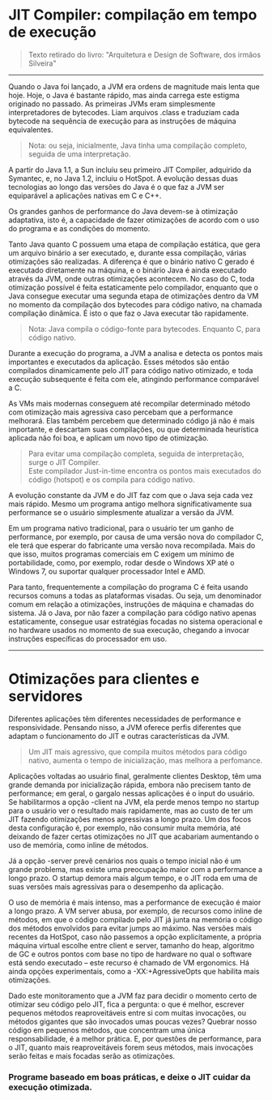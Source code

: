 # JIT Compiler: compilação em tempo de execução

> Texto retirado do livro: "Arquitetura e Design de Software, dos irmãos Silveira"

---
Quando o Java foi lançado, a JVM era ordens de magnitude mais lenta que hoje.
Hoje, o Java é bastante rápido, mas ainda carrega este estigma originado no passado.
As primeiras JVMs eram simplesmente interpretadores de bytecodes. Liam arquivos .class
e traduziam cada bytecode na sequência de execução para as instruções
de máquina equivalentes.

> Nota: ou seja, inicialmente, Java tinha uma compilação completo, seguida de uma interpretação.

A partir do Java 1.1, a Sun incluiu seu primeiro JIT Compiler, adquirido da Symantec, e,
no Java 1.2, incluiu o HotSpot. A evolução dessas duas tecnologias ao longo das versões do Java
é o que faz a JVM ser equiparável a aplicações nativas em C e C++.

Os grandes ganhos de performance do Java devem-se à otimização adaptativa,
isto é, a capacidade de fazer otimizações de acordo com o uso do programa e as
condições do momento. 

Tanto Java quanto C possuem uma etapa de compilação
estática, que gera um arquivo binário a ser executado, e, durante essa compilação,
várias otimizações são realizadas. A diferença é que o binário nativo C gerado é executado
diretamente na máquina, e o binário Java é ainda executado através da JVM,
onde outras otimizações acontecem. No caso do C, toda otimização possível é feita
estaticamente pelo compilador, enquanto que o Java consegue executar uma segunda
etapa de otimizações dentro da VM no momento da compilação dos bytecodes para
código nativo, na chamada compilação dinâmica. É isto o que faz o Java executar tão
rapidamente.

> Nota: Java compila o código-fonte para bytecodes. Enquanto C, para código nativo.

Durante a execução do programa, a JVM a analisa e detecta os pontos mais importantes
e executados da aplicação. Esses métodos são então compilados dinamicamente
pelo JIT para código nativo otimizado, e toda execução subsequente é feita
com ele, atingindo performance comparável a C.

As VMs mais modernas conseguem até recompilar determinado método com otimização
mais agressiva caso percebam que a performance melhorará.
Elas também percebem que determinado código já não é mais importante, e descartam suas compilações,
ou que determinada heurística aplicada não foi boa, e aplicam um novo tipo de otimização.

> Para evitar uma compilação completa, seguida de interpretação, surge o JIT Compiler.<br>
> Este compilador Just-in-time encontra os pontos mais executados do código (hotspot) e os compila para código nativo.

A evolução constante da JVM e do JIT faz com que o Java seja cada vez mais
rápido. Mesmo um programa antigo melhora significativamente sua performance
se o usuário simplesmente atualizar a versão da JVM. 

Em um programa nativo tradicional, para o usuário ter um ganho de performance,
por exemplo, por causa de uma versão nova do compilador C, ele terá que esperar do fabricante uma versão
nova recompilada. Mais do que isso, muitos programas comerciais em C exigem
um mínimo de portabilidade, como, por exemplo, rodar desde o Windows XP até
o Windows 7, ou suportar qualquer processador Intel e AMD.

Para tanto, frequentemente a compilação do programa C é feita usando recursos comuns a todas as
plataformas visadas. Ou seja, um denominador comum em relação a otimizações,
instruções de máquina e chamadas do sistema. Já o Java, por não fazer a compilação
para código nativo apenas estaticamente, consegue usar estratégias focadas no sistema operacional
e no hardware usados no momento de sua execução, chegando a
invocar instruções específicas do processador em uso.

---
# Otimizações para clientes e servidores

Diferentes aplicações têm diferentes necessidades de performance e responsividade.
Pensando nisso, a JVM oferece perfis diferentes que adaptam o funcionamento
do JIT e outras características da JVM.

> Um JIT mais agressivo, que compila muitos métodos para código nativo, aumenta o tempo de inicialização, mas melhora a perfomance.

Aplicações voltadas ao usuário final, geralmente clientes Desktop, têm uma
grande demanda por inicialização rápida, embora não precisem tanto de performance;
em geral, o gargalo nessas aplicações é o input do usuário. Se habilitarmos
a opção -client na JVM, ela perde menos tempo no startup para o usuário ver o
resultado mais rapidamente, mas ao custo de ter um JIT fazendo otimizações 
menos agressivas a longo prazo. Um dos focos desta configuração é, por exemplo, não
consumir muita memória, até deixando de fazer certas otimizações no JIT que 
acabariam aumentando o uso de memória, como inline de métodos.

Já a opção -server prevê cenários nos quais o tempo inicial não é um grande
problema, mas existe uma preocupação maior com a performance a longo prazo.
O startup demora mais algum tempo, e o JIT roda em uma de suas versões mais
agressivas para o desempenho da aplicação.

O uso de memória é mais intenso, mas a performance de execução é maior a longo prazo.
A VM server abusa, por exemplo, de recursos como inline de métodos, em que o código compilado pelo JIT
já junta na memória o código dos métodos envolvidos para evitar jumps ao máximo.
Nas versões mais recentes da HotSpot, caso não passemos a opção explicitamente,
a própria máquina virtual escolhe entre client e server, tamanho do heap,
algoritmo de GC e outros pontos com base no tipo de hardware no qual o software
está sendo executado – este recurso é chamado de VM ergonomics. Há ainda
opções experimentais, como a -XX:+AgressiveOpts que habilita mais otimizações.

Dado este monitoramento que a JVM faz para decidir o momento certo de otimizar
seu código pelo JIT, fica a pergunta: o que é melhor, escrever pequenos métodos
reaproveitáveis entre si com muitas invocações, ou métodos gigantes que são
invocados umas poucas vezes? Quebrar nosso código em pequenos métodos, que
concentram uma única responsabilidade, é a melhor prática. E, por questões de performance,
para o JIT, quanto mais reaproveitáveis forem seus métodos, mais invocações serão feitas e mais focadas serão as otimizações.

### Programe baseado em boas práticas, e deixe o JIT cuidar da execução otimizada.
